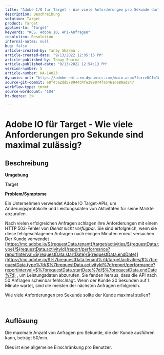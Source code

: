 ```yaml
---
title: "Adobe I/O für Target - Wie viele Anforderungen pro Sekunde dürfen maximal gesendet werden?"
description: Beschreibung
solution: Target
product: Target
applies-to: "Target"
keywords: "KCS, Adobe IO, API-Anfragen"
resolution: Resolution
internal-notes: null
bug: false
article-created-by: Tanay Sharma .
article-created-date: "9/13/2022 12:05:15 PM"
article-published-by: Tanay Sharma .
article-published-date: "9/13/2022 12:54:13 PM"
version-number: 5
article-number: KA-14023
dynamics-url: "https://adobe-ent.crm.dynamics.com/main.aspx?forceUCI=1&pagetype=entityrecord&etn=knowledgearticle&id=b391cf4d-5c33-ed11-9db1-002248086735"
source-git-commit: e8f4ca2dd578944d4fe399074fab461de88ad247
workflow-type: tm+mt
source-wordcount: '184'
ht-degree: 2%

---
```


# Adobe IO für Target - Wie viele Anforderungen pro Sekunde sind maximal zulässig?

## Beschreibung


<b>Umgebung</b>

Target



<b>Problem/Symptome</b>

Ein Unternehmen verwendet Adobe IO Target-APIs, um Änderungsprotokolle und Leistungsdaten von Aktivitäten für seine Märkte abzurufen.

Nach vielen erfolgreichen Anfragen schlagen ihre Anforderungen mit einem HTTP 503-Fehler von *Dienst nicht verfügbar*. Sie sind erfolgreich, wenn sie diese fehlgeschlagenen Anfragen nach einigen Minuten erneut versuchen. Der Kunde verwendet [https://mc.adobe.io/${requestData.tenant}/target/activities/${requestData.type}/${requestData.activityId}/report/performance?reportInterval=${requestData.startDate}/${requestData.endDate}](https://mc.adobe.io/$%7brequestData.tenant%7d/target/activities/$%7brequestData.type%7d/$%7brequestData.activityId%7d/report/performance?reportInterval=$%7brequestData.startDate%7d/$%7brequestData.endDate%7d) , um Leistungsdaten abzurufen. Sie fanden heraus, dass die API nach 50 Anfragen scheinbar fehlschlägt. Wenn der Kunde 30 Sekunden auf 1 Minute wartet, sind die meisten der nächsten Anfragen erfolgreich.



Wie viele Anforderungen pro Sekunde sollte der Kunde maximal stellen?
<br><br> <br>

## Auflösung


Die maximale Anzahl von Anfragen pro Sekunde, die der Kunde ausführen kann, beträgt 50/min.

Dies ist eine allgemeine Einschränkung pro Benutzer.
